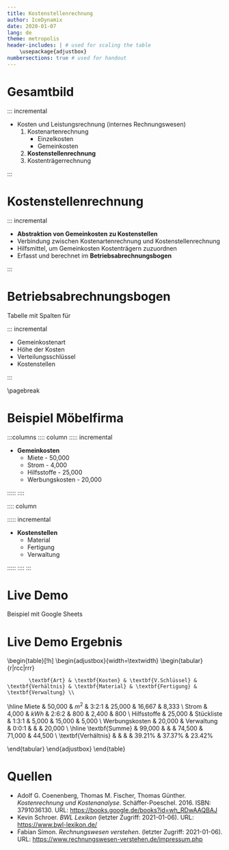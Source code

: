 ```yaml
---
title: Kostenstellenrechnung
author: IceDynamix
date: 2020-01-07
lang: de
theme: metropolis
header-includes: | # used for scaling the table
    \usepackage{adjustbox}
numbersections: true # used for handout
---
```


# Gesamtbild

::: incremental

<!-- Wir befinden uns momentan in der Kosten/Leistungsrechnung, kurz KLR, welche
im Rechnungswesen als internes Rechnungswesen bezeichnet wird. Das Ziel ist es
natürlich zu schauen, wie sich der Betriebsgewinn/Verlust verläuft um am Ende zu
schauen ob sich ein bestimmter Kostenträger (Produkt/Ware) lohnen würde -->

- Kosten und Leistungsrechnung (internes Rechnungswesen)
    1. Kostenartenrechnung <!-- Einteilung in Einzel/Gemeinkosten -->
        - Einzelkosten <!-- Einem Kostenträger zuzuordnen, wie zB Material für ein Produkt -->
        - Gemeinkosten <!-- Keinem oder nur schwer einem Kostenträger zuzuordnen, wie zB Miete oder Hilfsmittel -->
    2. **Kostenstellenrechnung** <!-- Verbindung zwischen Kostenartenrechnung und Kostenstellenrechnung -->
    3. Kostenträgerrechnung <!-- Wofür sind die Kosten angefallen? Rentiert es sich? -->

:::

# Kostenstellenrechnung

<!-- Der Knackpunkt der Kostenstellenrechnung ist hierbei die Abstraktion von
Gemeinkosten zu Kostenstellen. Kostenstellen können Abteilungen eines Betriebs
sein, wie zB Material (Lagerung), Fertigung, Verwaltung, Vertrieb -->

::: incremental

- **Abstraktion von Gemeinkosten zu Kostenstellen**
- Verbindung zwischen Kostenartenrechnung und Kostenstellenrechnung <!-- Wie gesagt, zweiter Schritt -->
- Hilfsmittel, um Gemeinkosten Kostenträgern zuzuordnen <!-- Einzelkosten sind direkt zuordbar -->
- Erfasst und berechnet im **Betriebsabrechnungsbogen**

:::

# Betriebsabrechnungsbogen

<!-- Im großen und ganzen nur ein Spreadsheet auf Papier. Dabei gibt es
folgenden Spalten die aufgestellt werden. -->

Tabelle mit Spalten für

::: incremental

- Gemeinkostenart <!-- Name/Bezeichnung -->
- Höhe der Kosten
- Verteilungsschlüssel <!-- Grundlage auf welcher die Kosten verteilt werden, zB m² für Miete oder kWh für Strom -->
- Kostenstellen <!-- Eine für jede festgelegte Kostenstelle -->

:::

<!-- Die Kosten einer Gemeinkostenart wird dann mit Dreisatz auf Basis des
gegebenen Verteilungsschlüssels auf die jeweiligen Kostenstellen verteilt.
Danach hat man für jede Kostenstelle am Ende eine Summe, dessen Verhältnis
zueinander und zu den Einzelkosten eines Kostenträgers als Basis für die
Kostenträgerrechnung genutzt werden kann. -->

<!-- pagebreak für Handout -->
\pagebreak

# Beispiel Möbelfirma

<!-- Das Beispiel ist vereinfacht und natürlich nicht annähernd so komplex wie
in der Realität. Es sind übliche Gemeinkosten gegeben, alle Zahlen in Einheit
Euro -->

:::columns
:::: column
::::: incremental

- **Gemeinkosten**
    - Miete - 50,000
    - Strom - 4,000
    - Hilfsstoffe - 25,000 <!-- Schauben, Schmiermittel, Werkzeuge etc. -->
    - Werbungskosten - 20,000

:::::
::::

:::: column

<!-- Weitere übliche Kostenstellen sind zb Vertrieb. Die später gewählten
Verhältnisse sind auch nicht unbedingt gemäß der Realität. -->

::::: incremental

- **Kostenstellen**
    - Material <!-- Lager/Lieferung -->
    - Fertigung <!-- Produktion -->
    - Verwaltung <!-- Verwaltung halt -->

:::::
::::
:::

# Live Demo

Beispiel mit Google Sheets

<!--

Zoom auf 150% einstellen!

1. Schauen mit welchem Verteilungsschlüssel man arbeitet
2. Verteilung eintragen
3. Spreadsheet
    1. Google Sheets ist von den Grundlagen gleich zu Excel, aber ich bevorzuge
       es aus verschiedenen Gründen welche ich am Ende in einer Frage erläutern
       kann
        - Cloud based -> Collaboration
        - Query, "mini SQL"
        - Javascript Scripting vs Visual Basic
    2. = am Anfang beginnt eine Spreadsheet Formel
    3. C4 ist in diesem Fall eine Referenz
    4. Es gibt viele eingebaute Funktionen, eine Grundlegende davon ist die
       SUM() Funktion, welche die Summe aus allen Zahlen in einer Referenz
       bildet
    5. Es muss hier jetzt natürlich der Dreisatz angewandt werden, also müssen
       wir das Verhältnis des gegebenen Verhältnisses zu der Summe der
       Verhältnisse bilden. Bei 3:2:1 wäre es also 3/6, also die Hälfte. Daher
       wird jetzt auch die Hälfte der Gesamtkosten auf die Material Kostenstelle
       zugewiesen.
    6. Wenn man eine Zelle unten rechts an der Ecke zieht, dann kopiert man sie
       auf einen bestimmten Bereich, mit allen Referenzen verschoben
    7. Man benutzt $ um das Verschieben einer Zelle in bestimmte Richtungen zu
       verhindern
    8. Nun kann man die Summe für jede Kostenstelle bilden
    9. Das Verhältnis jeder Kostenstelle zueinander ist der Zahl durch die
       Summe zu bilden

-->

# Live Demo Ergebnis

\begin{table}[!h]
\begin{adjustbox}{width=\textwidth}
\begin{tabular}{r|rcc|rrr}

           \textbf{Art} & \textbf{Kosten} & \textbf{V.Schlüssel} & \textbf{Verhältnis} & \textbf{Material} & \textbf{Fertigung} & \textbf{Verwaltung} \\
\hline
                  Miete & 50,000 & $m^2$      & 3:2:1 & 25,000 & 16,667 & 8,333   \\
                  Strom &  4,000 & $kWh$      & 2:6:2 & 800 & 2,400 & 800   \\
            Hilfsstoffe & 25,000 & Stückliste & 1:3:1 & 5,000 & 15,000 & 5,000   \\
         Werbungskosten & 20,000 & Verwaltung & 0:0:1 & & & 20,000   \\
\hline
         \textbf{Summe} & 99,000 &            &       & 74,500 & 71,000 & 44,500 \\
    \textbf{Verhältnis} &        &            &       & 39.21\% & 37.37\% & 23.42\%

\end{tabular}
\end{adjustbox}
\end{table}

# Quellen

<!-- too lazy to set up bib rn lmao -->

- Adolf G. Coenenberg, Thomas M. Fischer, Thomas Günther. *Kostenrechnung und Kostenanalyse*. Schäffer-Poeschel. 2016. ISBN: 3791036130. URL: <https://books.google.de/books?id=wh_RDwAAQBAJ>
- Kevin Schroer. *BWL Lexikon* (letzter Zugriff: 2021-01-06). URL: <https://www.bwl-lexikon.de/>
- Fabian Simon. *Rechnungswesen verstehen*. (letzter Zugriff: 2021-01-06). URL: <https://www.rechnungswesen-verstehen.de/impressum.php>
